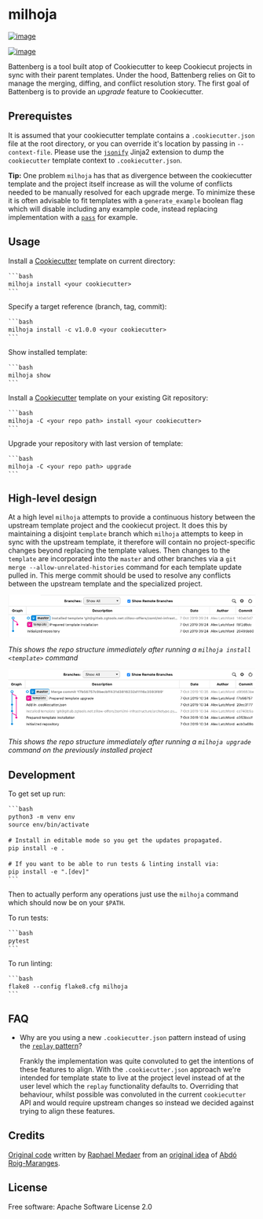 # milhoja

[![image](https://img.shields.io/pypi/v/milhoja.svg)](https://pypi.python.org/pypi/milhoja)

[![image](https://img.shields.io/travis/rmedaer/milhoja.svg)](https://travis-ci.org/rmedaer/milhoja)

Battenberg is a tool built atop of Cookiecutter to keep Cookiecut projects in sync with their parent templates.
Under the hood, Battenberg relies on Git to manage the merging, diffing, and conflict resolution story. The first
goal of Battenberg is to provide an *upgrade* feature to Cookiecutter.

## Prerequistes

It is assumed that your cookiecutter template contains a `.cookiecutter.json` file at the root directory, or you can override it's location by
passing in `--context-file`. Please use the [`jsonify`](https://github.com/cookiecutter/cookiecutter/pull/791) Jinja2 extension to dump the
`cookiecutter` template context to `.cookiecutter.json`.

**Tip:** One problem `milhoja` has that as divergence between the cookiecutter template and the project itself increase as will the volume of
conflicts needed to be manually resolved for each upgrade merge. To minimize these it is often advisable to fit templates with a
`generate_example` boolean flag which will disable including any example code, instead replacing implementation with a [`pass`](https://docs.python.org/2.0/ref/pass.html) for example.

## Usage

Install a [Cookiecutter](https://github.com/audreyr/cookiecutter)
template on current directory:

    ```bash
    milhoja install <your cookiecutter>
    ```

Specify a target reference (branch, tag, commit):

    ```bash
    milhoja install -c v1.0.0 <your cookiecutter>
    ```

Show installed template:

    ```bash
    milhoja show
    ```

Install a [Cookiecutter](https://github.com/audreyr/cookiecutter) template on your existing Git repository:

    ```bash
    milhoja -C <your repo path> install <your cookiecutter>
    ```

Upgrade your repository with last version of template:

    ```bash
    milhoja -C <your repo path> upgrade
    ```

## High-level design

At a high level `milhoja` attempts to provide a continuous history between the upstream template project and the cookiecut project. It does this by maintaining a disjoint `template`
branch which `milhoja` attempts to keep in sync with the upstream template, it therefore will contain no project-specific changes beyond replacing the template values. Then changes
to the `template` are incorporated into the `master` and other branches via a `git merge --allow-unrelated-histories` command for each template update pulled in. This merge commit
should be used to resolve any conflicts between the upstream template and the specialized project.

![A new project in milhoja](img/new.png)

*This shows the repo structure immediately after running a `milhoja install <template>` command*

![An updated project in milhoja](img/updated.png)

*This shows the repo structure immediately after running a `milhoja upgrade` command on the previously installed project*

## Development

To get set up run:

    ```bash
    python3 -m venv env
    source env/bin/activate

    # Install in editable mode so you get the updates propagated.
    pip install -e .

    # If you want to be able to run tests & linting install via:
    pip install -e ".[dev]"
    ```

Then to actually perform any operations just use the `milhoja` command which should now be on your `$PATH`.

To run tests:

    ```bash
    pytest
    ```

To run linting:

    ```bash
    flake8 --config flake8.cfg milhoja
    ```

## FAQ

* Why are you using a new `.cookiecutter.json` pattern instead of using the [`replay` pattern](https://cookiecutter.readthedocs.io/en/latest/advanced/replay.html)?

    Frankly the implementation was quite convoluted to get the intentions of these features to align. With the `.cookiecutter.json` approach
    we're intended for template state to live at the project level instead of at the user level which the `replay` functionality defaults to.
    Overriding that behaviour, whilst possible was convoluted in the current `cookiecutter` API and would require upstream changes so instead
    we decided against trying to align these features.

## Credits

[Original code](https://github.com/rmedaer/milhoja) written by [Raphael Medaer](https://github.com/rmedaer) from an [original
idea](https://github.com/cookiecutter/cookiecutter/issues/784) of [Abdó Roig-Maranges](https://github.com/aroig).

## License

Free software: Apache Software License 2.0
